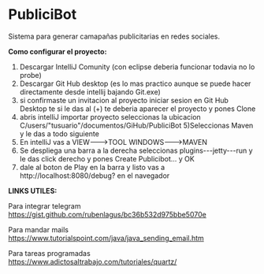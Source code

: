 # PubliciBot
Sistema para generar camapañas publicitarias en redes sociales.

**Como configurar el proyecto:**
1) Descargar IntelliJ Comunity (con eclipse deberia funcionar todavia no lo probe)
2) Descargar Git Hub desktop (es lo mas practico aunque se puede hacer directamente desde intellij bajando Git.exe)
3) si confirmaste un invitacion al proyecto iniciar sesion en Git Hub Desktop te si le das al (+) te deberia aparecer el proyecto y pones Clone
4) abris intelliJ importar proyecto seleccionas la ubicacion C/users/"tusuario"/documentos/GiHub/PubliciBot
5)Seleccionas Maven y le das a todo siguiente
6) En intelliJ vas a VIEW--->TOOL WINDOWS--->MAVEN
7) Se despliega una barra a la derecha seleccionas plugins---jetty---run y le das click derecho y pones Create Publicibot... y OK
8) dale al boton de Play en la barra y listo vas a http://localhost:8080/debug? en el navegador







**LINKS UTILES:**

Para integrar telegram
https://gist.github.com/rubenlagus/bc36b532d975bbe5070e

Para mandar mails
https://www.tutorialspoint.com/java/java_sending_email.htm

Para tareas programadas
https://www.adictosaltrabajo.com/tutoriales/quartz/


